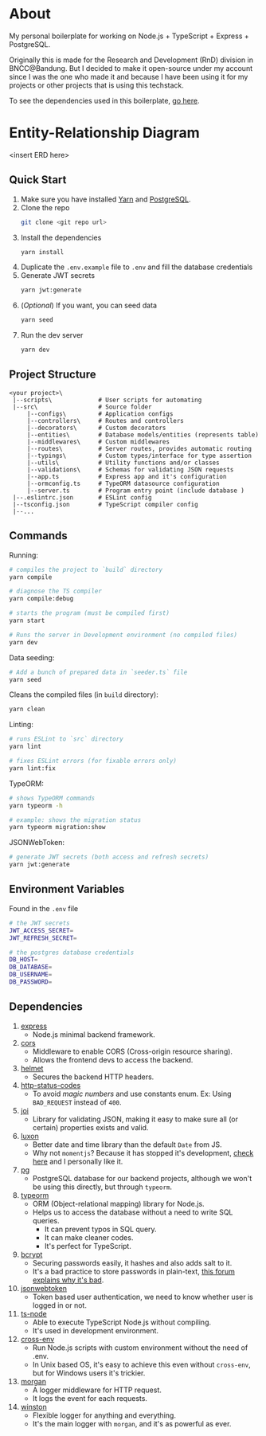 # About
My personal boilerplate for working on Node.js + TypeScript + Express + PostgreSQL.

Originally this is made for the Research and Development (RnD) division in BNCC@Bandung.
But I decided to make it open-source under my account since I was the one who made it and
because I have been using it for my projects or other projects that is using this techstack.

To see the dependencies used in this boilerplate, [go here](#dependencies).

# Entity-Relationship Diagram
\<insert ERD here>

## Quick Start
1. Make sure you have installed [Yarn](https://classic.yarnpkg.com/lang/en/) and [PostgreSQL](https://www.postgresql.org/download/).
1. Clone the repo
   ```sh
   git clone <git repo url>
   ```
1. Install the dependencies
   ```sh
   yarn install
   ```
1. Duplicate the `.env.example` file to `.env` and fill the database credentials
1. Generate JWT secrets
   ```sh
   yarn jwt:generate
   ```
1. (_Optional_) If you want, you can seed data
   ```sh
   yarn seed
   ```
1. Run the dev server
   ```sh
   yarn dev
   ```

## Project Structure
```
<your project>\
 |--scripts\             # User scripts for automating
 |--src\                 # Source folder
     |--configs\         # Application configs
     |--controllers\     # Routes and controllers
     |--decorators\      # Custom decorators
     |--entities\        # Database models/entities (represents table)
     |--middlewares\     # Custom middlewares
     |--routes\          # Server routes, provides automatic routing
     |--typings\         # Custom types/interface for type assertion
     |--utils\           # Utility functions and/or classes
     |--validations\     # Schemas for validating JSON requests
     |--app.ts           # Express app and it's configuration
     |--ormconfig.ts     # TypeORM datasource configuration
     |--server.ts        # Program entry point (include database )
 |--.eslintrc.json       # ESLint config
 |--tsconfig.json        # TypeScript compiler config
 |--...
```

## Commands
Running:
```sh
# compiles the project to `build` directory
yarn compile

# diagnose the TS compiler
yarn compile:debug

# starts the program (must be compiled first)
yarn start

# Runs the server in Development environment (no compiled files)
yarn dev
```

Data seeding:
```sh
# Add a bunch of prepared data in `seeder.ts` file
yarn seed
```

Cleans the compiled files (in `build` directory):
```sh
yarn clean
```

Linting:
```sh
# runs ESLint to `src` directory
yarn lint

# fixes ESLint errors (for fixable errors only)
yarn lint:fix
```

TypeORM:
```sh
# shows TypeORM commands
yarn typeorm -h

# example: shows the migration status
yarn typeorm migration:show
```

JSONWebToken:
```sh
# generate JWT secrets (both access and refresh secrets)
yarn jwt:generate
```

## Environment Variables
Found in the `.env` file
```sh
# the JWT secrets
JWT_ACCESS_SECRET=
JWT_REFRESH_SECRET=

# the postgres database credentials
DB_HOST=
DB_DATABASE=
DB_USERNAME=
DB_PASSWORD=
```

## Dependencies
1. [express](https://www.npmjs.com/package/express) <br>
   * Node.js minimal backend framework.
1. [cors](https://www.npmjs.com/package/cors) <br>
   * Middleware to enable CORS (Cross-origin resource sharing).
   * Allows the frontend devs to access the backend.
1. [helmet](https://www.npmjs.com/package/helmet)
   * Secures the backend HTTP headers.
1. [http-status-codes](https://www.npmjs.com/package/http-status-codes) <br>
   * To avoid _magic numbers_ and use constants enum. Ex: Using `BAD_REQUEST` instead of `400`.
1. [joi](https://www.npmjs.com/package/joi) <br>
   * Library for validating JSON, making it easy to make sure all (or certain) properties exists and valid.
1. [luxon](https://www.npmjs.com/package/luxon) <br>
   * Better date and time library than the default `Date` from JS.
   * Why not `momentjs`? Because it has stopped it's development, [check here](https://momentjs.com/docs/#/-project-status/) and I personally like it.
1. [pg](https://www.npmjs.com/package/pg) <br>
   * PostgreSQL database for our backend projects, although we won't be using this directly, but through `typeorm`.
1. [typeorm](https://www.npmjs.com/package/typeorm) <br>
   * ORM (Object-relational mapping) library for Node.js.
   * Helps us to access the database without a need to write SQL queries.
     * It can prevent typos in SQL query.
     * It can make cleaner codes.
     * It's perfect for TypeScript.
1. [bcrypt](https://www.npmjs.com/package/bcrypt) <br>
   * Securing passwords easily, it hashes and also adds salt to it.
   * It's a bad practice to store passwords in plain-text, [this forum explains why it's bad](https://security.stackexchange.com/q/120540).
1. [jsonwebtoken](https://www.npmjs.com/package/jsonwebtoken) <br>
    * Token based user authentication, we need to know whether user is logged in or not.
1. [ts-node](https://www.npmjs.com/package/ts-node)
    * Able to execute TypeScript Node.js without compiling.
    * It's used in development environment.
1. [cross-env](https://www.npmjs.com/package/cross-env)
    * Run Node.js scripts with custom environment without the need of .env.
    * In Unix based OS, it's easy to achieve this even without `cross-env`,
      but for Windows users it's trickier.
1. [morgan](https://www.npmjs.com/package/morgan)
    * A logger middleware for HTTP request.
    * It logs the event for each requests.
1. [winston](https://www.npmjs.com/package/winston)
    * Flexible logger for anything and everything.
    * It's the main logger with `morgan`, and it's as powerful as ever.